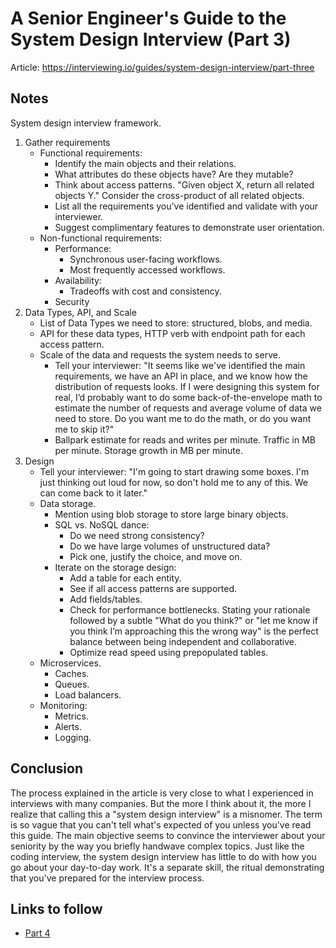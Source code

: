 # A Senior Engineer's Guide to the System Design Interview (Part 3)

Article: <https://interviewing.io/guides/system-design-interview/part-three>

## Notes

System design interview framework.

1. Gather requirements
    - Functional requirements:
      - Identify the main objects and their relations.
      - What attributes do these objects have? Are they mutable?
      - Think about access patterns. "Given object X, return all related objects Y."
        Consider the cross-product of all related objects.
      - List all the requirements you’ve identified and validate with your interviewer.
      - Suggest complimentary features to demonstrate user orientation.
    - Non-functional requirements:
      - Performance:
        - Synchronous user-facing workflows.
        - Most frequently accessed workflows.
      - Availability:
        - Tradeoffs with cost and consistency.
      - Security
2. Data Types, API, and Scale
    - List of Data Types we need to store: structured, blobs, and media.
    - API for these data types, HTTP verb with endpoint path for each access pattern.
    - Scale of the data and requests the system needs to serve.
        - Tell your interviewer: "It seems like we've identified the main requirements,
          we have an API in place, and we know how the distribution of requests looks.
          If I were designing this system for real, I’d probably want to do some
          back-of-the-envelope math to estimate the number of requests
          and average volume of data we need to store.
          Do you want me to do the math, or do you want me to skip it?"
        - Ballpark estimate for reads and writes per minute.
          Traffic in MB per minute.
          Storage growth in MB per minute.
3. Design
    - Tell your interviewer: "I'm going to start drawing some boxes.
      I'm just thinking out loud for now, so don't hold me to any of this.
      We can come back to it later."
    - Data storage.
        - Mention using blob storage to store large binary objects.
        - SQL vs. NoSQL dance:
            - Do we need strong consistency?
            - Do we have large volumes of unstructured data?
            - Pick one, justify the choice, and move on.
        - Iterate on the storage design:
            - Add a table for each entity.
            - See if all access patterns are supported.
            - Add fields/tables.
            - Check for performance bottlenecks.
              Stating your rationale followed by a subtle "What do you think?" or
              "let me know if you think I’m approaching this the wrong way" 
              is the perfect balance between being independent and collaborative.
            - Optimize read speed using prepopulated tables.
    - Microservices.
        - Caches.
        - Queues.
        - Load balancers.
    - Monitoring:
        - Metrics.
        - Alerts.
        - Logging.

## Conclusion

The process explained in the article is very close to what I experienced in interviews with many companies.
But the more I think about it, the more I realize that calling this a "system design interview" is a misnomer.
The term is so vague that you can't tell what's expected of you unless you've read this guide.
The main objective seems to convince the interviewer about your seniority by the way you briefly handwave complex topics.
Just like the coding interview, the system design interview has little to do with how you go about your day-to-day work.
It's a separate skill, the ritual demonstrating that you've prepared for the interview process.

## Links to follow

- [Part 4](https://interviewing.io/guides/system-design-interview/part-four)
